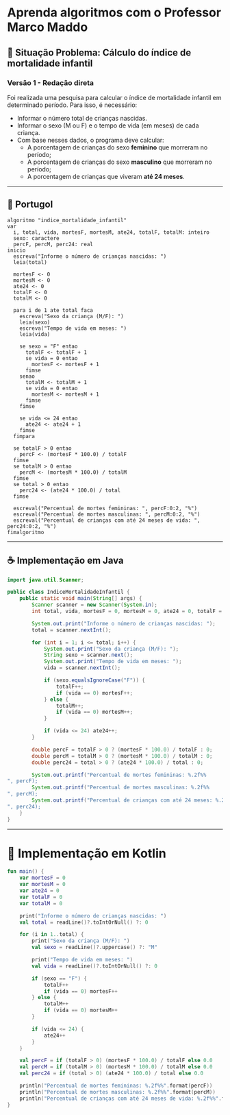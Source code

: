 
# Aprenda algoritmos com o Professor Marco Maddo

## 🧠 Situação Problema: Cálculo do índice de mortalidade infantil

### Versão 1 - Redação direta
Foi realizada uma pesquisa para calcular o índice de mortalidade infantil em determinado período. Para isso, é necessário:

- Informar o número total de crianças nascidas.
- Informar o sexo (M ou F) e o tempo de vida (em meses) de cada criança.
- Com base nesses dados, o programa deve calcular:
  - A porcentagem de crianças do sexo **feminino** que morreram no período;
  - A porcentagem de crianças do sexo **masculino** que morreram no período;
  - A porcentagem de crianças que viveram **até 24 meses**.

---

## 💬 Portugol

```portugol
algoritmo "indice_mortalidade_infantil"
var
  i, total, vida, mortesF, mortesM, ate24, totalF, totalM: inteiro
  sexo: caractere
  percF, percM, perc24: real
inicio
  escreva("Informe o número de crianças nascidas: ")
  leia(total)

  mortesF <- 0
  mortesM <- 0
  ate24 <- 0
  totalF <- 0
  totalM <- 0

  para i de 1 ate total faca
    escreva("Sexo da criança (M/F): ")
    leia(sexo)
    escreva("Tempo de vida em meses: ")
    leia(vida)

    se sexo = "F" entao
      totalF <- totalF + 1
      se vida = 0 entao
        mortesF <- mortesF + 1
      fimse
    senao
      totalM <- totalM + 1
      se vida = 0 entao
        mortesM <- mortesM + 1
      fimse
    fimse

    se vida <= 24 entao
      ate24 <- ate24 + 1
    fimse
  fimpara

  se totalF > 0 entao
    percF <- (mortesF * 100.0) / totalF
  fimse
  se totalM > 0 entao
    percM <- (mortesM * 100.0) / totalM
  fimse
  se total > 0 entao
    perc24 <- (ate24 * 100.0) / total
  fimse

  escreval("Percentual de mortes femininas: ", percF:0:2, "%")
  escreval("Percentual de mortes masculinas: ", percM:0:2, "%")
  escreval("Percentual de crianças com até 24 meses de vida: ", perc24:0:2, "%")
fimalgoritmo
```

---

## ☕ Implementação em Java
```java
import java.util.Scanner;

public class IndiceMortalidadeInfantil {
    public static void main(String[] args) {
        Scanner scanner = new Scanner(System.in);
        int total, vida, mortesF = 0, mortesM = 0, ate24 = 0, totalF = 0, totalM = 0;

        System.out.print("Informe o número de crianças nascidas: ");
        total = scanner.nextInt();

        for (int i = 1; i <= total; i++) {
            System.out.print("Sexo da criança (M/F): ");
            String sexo = scanner.next();
            System.out.print("Tempo de vida em meses: ");
            vida = scanner.nextInt();

            if (sexo.equalsIgnoreCase("F")) {
                totalF++;
                if (vida == 0) mortesF++;
            } else {
                totalM++;
                if (vida == 0) mortesM++;
            }

            if (vida <= 24) ate24++;
        }

        double percF = totalF > 0 ? (mortesF * 100.0) / totalF : 0;
        double percM = totalM > 0 ? (mortesM * 100.0) / totalM : 0;
        double perc24 = total > 0 ? (ate24 * 100.0) / total : 0;

        System.out.printf("Percentual de mortes femininas: %.2f%%
", percF);
        System.out.printf("Percentual de mortes masculinas: %.2f%%
", percM);
        System.out.printf("Percentual de crianças com até 24 meses: %.2f%%
", perc24);
    }
}
```

---

# 💙 Implementação em Kotlin
```kotlin
fun main() {
    var mortesF = 0
    var mortesM = 0
    var ate24 = 0
    var totalF = 0
    var totalM = 0

    print("Informe o número de crianças nascidas: ")
    val total = readLine()?.toIntOrNull() ?: 0

    for (i in 1..total) {
        print("Sexo da criança (M/F): ")
        val sexo = readLine()?.uppercase() ?: "M"

        print("Tempo de vida em meses: ")
        val vida = readLine()?.toIntOrNull() ?: 0

        if (sexo == "F") {
            totalF++
            if (vida == 0) mortesF++
        } else {
            totalM++
            if (vida == 0) mortesM++
        }

        if (vida <= 24) {
            ate24++
        }
    }

    val percF = if (totalF > 0) (mortesF * 100.0) / totalF else 0.0
    val percM = if (totalM > 0) (mortesM * 100.0) / totalM else 0.0
    val perc24 = if (total > 0) (ate24 * 100.0) / total else 0.0

    println("Percentual de mortes femininas: %.2f%%".format(percF))
    println("Percentual de mortes masculinas: %.2f%%".format(percM))
    println("Percentual de crianças com até 24 meses de vida: %.2f%%".format(perc24))
}
```